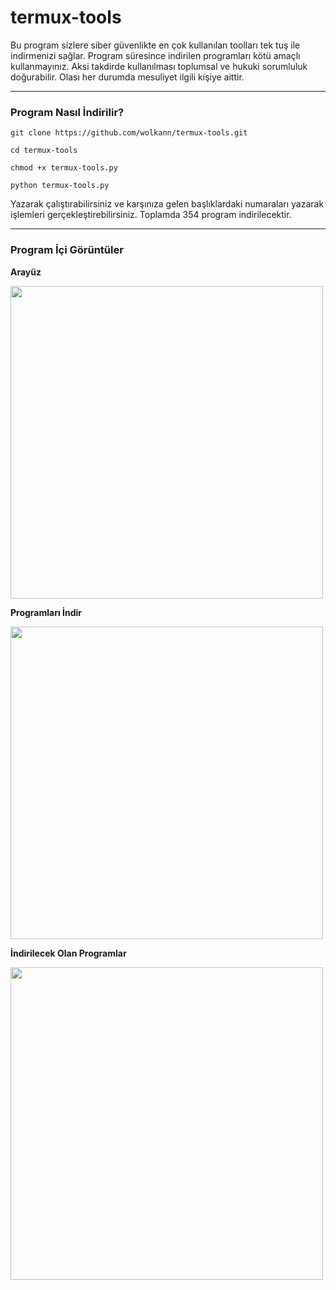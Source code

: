 # termux-tools
Bu program sizlere siber güvenlikte en çok kullanılan toolları tek tuş ile indirmenizi sağlar. Program süresince indirilen programları kötü amaçlı kullanmayınız. Aksi takdirde kullanılması toplumsal ve hukuki sorumluluk doğurabilir. Olası her durumda mesuliyet ilgili kişiye aittir.

---

### Program Nasıl İndirilir?

`git clone https://github.com/wolkann/termux-tools.git`

`cd termux-tools`

`chmod +x termux-tools.py`

`python termux-tools.py`

Yazarak çalıştırabilirsiniz ve karşınıza gelen başlıklardaki numaraları yazarak işlemleri gerçekleştirebilirsiniz. Toplamda 354 program indirilecektir.

---

### Program İçi Görüntüler

**Arayüz**

<img src="https://github.com/wolkann/termux-tools/blob/main/aray%C3%BCz.jpg" width="500" height="500">


**Programları İndir**

<img src="https://github.com/wolkann/termux-tools/blob/main/1.jpeg" width="500" height="500">


**İndirilecek Olan Programlar**

<img src="https://github.com/wolkann/termux-tools/blob/main/2.jpeg" width="500" height="500">
